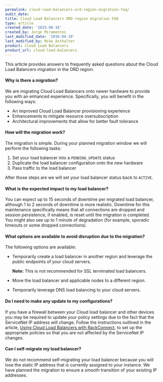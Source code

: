 ```yaml
---
permalink: cloud-load-balancers-ord-region-migration-faq/
audit_date:
title: Cloud Load Balancers ORD region migration FAQ
type: article
created_date: '2015-08-18'
created_by: Jorge Miramontes
last_modified_date: '2016-04-20'
last_modified_by: Mike Asthalter
product: Cloud Load Balancers
product_url: cloud-load-balancers
---
```


This article provides answers to frequently asked questions about the
Cloud Load Balancers migration in the ORD region.

#### Why is there a migration?

We are migrating Cloud Load Balancers onto newer hardware to provide you
with an enhanced experience. Specifically, you will benefit in the
following ways:

-   An improved Cloud Load Balancer provisioning experience
-   Enhancements to mitigate resource oversubscription
-   Architectural improvements that allow for better fault tolerance

#### How will the migration work?

The migration is simple. During your planned migration window we will
perform the following tasks:

1.  Set your load balancer into a `PENDING_UPDATE` status
2.  Duplicate the load balancer configuration onto the new hardware
3.  Pass traffic to the load balancer

After those steps are we will set your load balancer status back to
`ACTIVE`.

#### What is the expected impact to my load balancer?

You can expect up to 15 seconds of downtime per migrated load balancer,
although 1 to 2 seconds of downtime is more realistic. Downtime for this
maintenance specifically means that all connections are dropped and
session persistence, if enabled, is reset until the migration is
completed. You might also see up to 1 minute of degradation (for
example, sporadic timeouts or some dropped connections).

#### What options are available to avoid disruption due to the migration?

The following options are available:

-   Temporarily create a load balancer in another region and leverage
    the public endpoints of your cloud servers.

    **Note:** This is not
    recommended for SSL terminated load balancers.

-   Move the load balancer and applicable nodes to a different region.
-   Temporarily leverage DNS load balancing to your cloud servers.


#### Do I need to make any update to my configurations?

If you have a firewall between your Cloud load balancer and other
devices you may be required to update your policy settings due to the
fact that the ServiceNet IP address will change. Follow the instructions
outlined in the article, [Using Cloud Load Balancers with RackConnect](/how-to/using-cloud-load-balancers-with-rackconnect),
to set up the appropriate policies so that you are not affected by the
ServiceNet IP changes.

#### Can I self-migrate my load balancer?

We do not recommend self-migrating your load balancer because you will
lose the static IP address that is currently assigned to your instance.
We have planned the migration to ensure a smooth transition of your
existing IP addresses.
